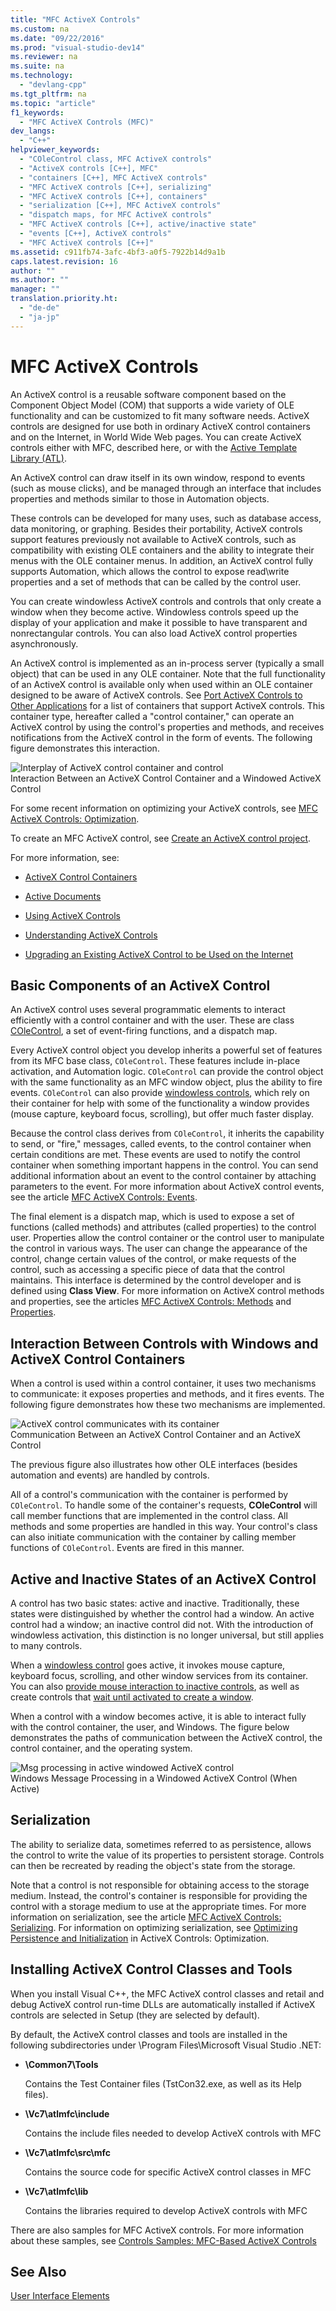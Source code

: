 ```yaml
---
title: "MFC ActiveX Controls"
ms.custom: na
ms.date: "09/22/2016"
ms.prod: "visual-studio-dev14"
ms.reviewer: na
ms.suite: na
ms.technology: 
  - "devlang-cpp"
ms.tgt_pltfrm: na
ms.topic: "article"
f1_keywords: 
  - "MFC ActiveX Controls (MFC)"
dev_langs: 
  - "C++"
helpviewer_keywords: 
  - "COleControl class, MFC ActiveX controls"
  - "ActiveX controls [C++], MFC"
  - "containers [C++], MFC ActiveX controls"
  - "MFC ActiveX controls [C++], serializing"
  - "MFC ActiveX controls [C++], containers"
  - "serialization [C++], MFC ActiveX controls"
  - "dispatch maps, for MFC ActiveX controls"
  - "MFC ActiveX controls [C++], active/inactive state"
  - "events [C++], ActiveX controls"
  - "MFC ActiveX controls [C++]"
ms.assetid: c911fb74-3afc-4bf3-a0f5-7922b14d9a1b
caps.latest.revision: 16
author: ""
ms.author: ""
manager: ""
translation.priority.ht: 
  - "de-de"
  - "ja-jp"
---
```

# MFC ActiveX Controls
An ActiveX control is a reusable software component based on the Component Object Model (COM) that supports a wide variety of OLE functionality and can be customized to fit many software needs. ActiveX controls are designed for use both in ordinary ActiveX control containers and on the Internet, in World Wide Web pages. You can create ActiveX controls either with MFC, described here, or with the [Active Template Library (ATL)](../vs140/active-template-library--atl--concepts.md).  
  
 An ActiveX control can draw itself in its own window, respond to events (such as mouse clicks), and be managed through an interface that includes properties and methods similar to those in Automation objects.  
  
 These controls can be developed for many uses, such as database access, data monitoring, or graphing. Besides their portability, ActiveX controls support features previously not available to ActiveX controls, such as compatibility with existing OLE containers and the ability to integrate their menus with the OLE container menus. In addition, an ActiveX control fully supports Automation, which allows the control to expose read\write properties and a set of methods that can be called by the control user.  
  
 You can create windowless ActiveX controls and controls that only create a window when they become active. Windowless controls speed up the display of your application and make it possible to have transparent and nonrectangular controls. You can also load ActiveX control properties asynchronously.  
  
 An ActiveX control is implemented as an in-process server (typically a small object) that can be used in any OLE container. Note that the full functionality of an ActiveX control is available only when used within an OLE container designed to be aware of ActiveX controls. See [Port ActiveX Controls to Other Applications](../vs140/containers-for-activex-controls.md) for a list of containers that support ActiveX controls. This container type, hereafter called a "control container," can operate an ActiveX control by using the control's properties and methods, and receives notifications from the ActiveX control in the form of events. The following figure demonstrates this interaction.  
  
 ![Interplay of ActiveX control container and control](../vs140/media/vc37221.gif "vc37221")  
Interaction Between an ActiveX Control Container and a Windowed ActiveX Control  
  
 For some recent information on optimizing your ActiveX controls, see [MFC ActiveX Controls: Optimization](../vs140/mfc-activex-controls--optimization.md).  
  
 To create an MFC ActiveX control, see [Create an ActiveX control project](../vs140/mfc-activex-control-wizard.md).  
  
 For more information, see:  
  
-   [ActiveX Control Containers](../vs140/activex-control-containers.md)  
  
-   [Active Documents](../vs140/active-documents.md)  
  
-   [Using ActiveX Controls](../vs140/using-activex-controls.md)  
  
-   [Understanding ActiveX Controls](http://msdn.microsoft.com/library/windows/desktop/ms693753)  
  
-   [Upgrading an Existing ActiveX Control to be Used on the Internet](../vs140/upgrading-an-existing-activex-control.md)  
  
##  <a name="_core_basic_components_of_an_activex_control"></a> Basic Components of an ActiveX Control  
 An ActiveX control uses several programmatic elements to interact efficiently with a control container and with the user. These are class [COleControl](../vs140/colecontrol-class.md), a set of event-firing functions, and a dispatch map.  
  
 Every ActiveX control object you develop inherits a powerful set of features from its MFC base class, `COleControl`. These features include in-place activation, and Automation logic. `COleControl` can provide the control object with the same functionality as an MFC window object, plus the ability to fire events. `COleControl` can also provide [windowless controls](../vs140/providing-windowless-activation.md), which rely on their container for help with some of the functionality a window provides (mouse capture, keyboard focus, scrolling), but offer much faster display.  
  
 Because the control class derives from `COleControl`, it inherits the capability to send, or "fire," messages, called events, to the control container when certain conditions are met. These events are used to notify the control container when something important happens in the control. You can send additional information about an event to the control container by attaching parameters to the event. For more information about ActiveX control events, see the article [MFC ActiveX Controls: Events](../vs140/mfc-activex-controls--events.md).  
  
 The final element is a dispatch map, which is used to expose a set of functions (called methods) and attributes (called properties) to the control user. Properties allow the control container or the control user to manipulate the control in various ways. The user can change the appearance of the control, change certain values of the control, or make requests of the control, such as accessing a specific piece of data that the control maintains. This interface is determined by the control developer and is defined using **Class View**. For more information on ActiveX control methods and properties, see the articles [MFC ActiveX Controls: Methods](../vs140/mfc-activex-controls--methods.md) and [Properties](../vs140/mfc-activex-controls--properties.md).  
  
##  <a name="_core_interaction_between_controls_with_windows_and_activex_control_containers"></a> Interaction Between Controls with Windows and ActiveX Control Containers  
 When a control is used within a control container, it uses two mechanisms to communicate: it exposes properties and methods, and it fires events. The following figure demonstrates how these two mechanisms are implemented.  
  
 ![ActiveX control communicates with its container](../vs140/media/vc37222.gif "vc37222")  
Communication Between an ActiveX Control Container and an ActiveX Control  
  
 The previous figure also illustrates how other OLE interfaces (besides automation and events) are handled by controls.  
  
 All of a control's communication with the container is performed by `COleControl`. To handle some of the container's requests, **COleControl** will call member functions that are implemented in the control class. All methods and some properties are handled in this way. Your control's class can also initiate communication with the container by calling member functions of `COleControl`. Events are fired in this manner.  
  
##  <a name="_core_active_and_inactive_states_of_an_activex_control"></a> Active and Inactive States of an ActiveX Control  
 A control has two basic states: active and inactive. Traditionally, these states were distinguished by whether the control had a window. An active control had a window; an inactive control did not. With the introduction of windowless activation, this distinction is no longer universal, but still applies to many controls.  
  
 When a [windowless control](../vs140/providing-windowless-activation.md) goes active, it invokes mouse capture, keyboard focus, scrolling, and other window services from its container. You can also [provide mouse interaction to inactive controls](../vs140/providing-mouse-interaction-while-inactive.md), as well as create controls that [wait until activated to create a window](../vs140/turning-off-the-activate-when-visible-option.md).  
  
 When a control with a window becomes active, it is able to interact fully with the control container, the user, and Windows. The figure below demonstrates the paths of communication between the ActiveX control, the control container, and the operating system.  
  
 ![Msg processing in active windowed ActiveX control](../vs140/media/vc37223.gif "vc37223")  
Windows Message Processing in a Windowed ActiveX Control (When Active)  
  
##  <a name="_core_serializing_activex_elements"></a> Serialization  
 The ability to serialize data, sometimes referred to as persistence, allows the control to write the value of its properties to persistent storage. Controls can then be recreated by reading the object's state from the storage.  
  
 Note that a control is not responsible for obtaining access to the storage medium. Instead, the control's container is responsible for providing the control with a storage medium to use at the appropriate times. For more information on serialization, see the article [MFC ActiveX Controls: Serializing](../vs140/mfc-activex-controls--serializing.md). For information on optimizing serialization, see [Optimizing Persistence and Initialization](../vs140/optimizing-persistence-and-initialization.md) in ActiveX Controls: Optimization.  
  
##  <a name="_core_installing_activex_control_classes_and_tools"></a> Installing ActiveX Control Classes and Tools  
 When you install Visual C++, the MFC ActiveX control classes and retail and debug ActiveX control run-time DLLs are automatically installed if ActiveX controls are selected in Setup (they are selected by default).  
  
 By default, the ActiveX control classes and tools are installed in the following subdirectories under \Program Files\Microsoft Visual Studio .NET:  
  
-   **\Common7\Tools**  
  
     Contains the Test Container files (TstCon32.exe, as well as its Help files).  
  
-   **\Vc7\atlmfc\include**  
  
     Contains the include files needed to develop ActiveX controls with MFC  
  
-   **\Vc7\atlmfc\src\mfc**  
  
     Contains the source code for specific ActiveX control classes in MFC  
  
-   **\Vc7\atlmfc\lib**  
  
     Contains the libraries required to develop ActiveX controls with MFC  
  
 There are also samples for MFC ActiveX controls. For more information about these samples, see [Controls Samples: MFC-Based ActiveX Controls](../vs140/visual-c---samples.md)  
  
## See Also  
 [User Interface Elements](../vs140/user-interface-elements--mfc-.md)